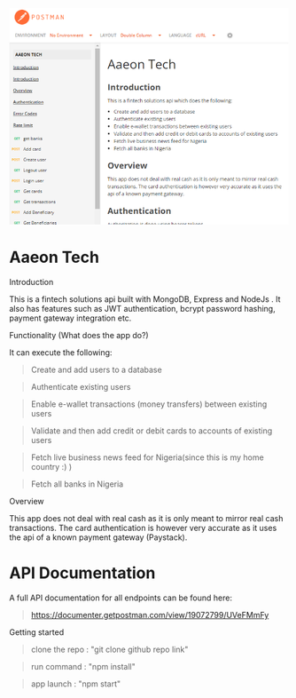 ![ Api docs screenshot ](./readme_pic.png)

# Aaeon Tech

Introduction

This is a fintech solutions api built with MongoDB, Express and NodeJs . It also has features such as JWT authentication, bcrypt password hashing, payment gateway integration etc.

Functionality (What does the app do?)

It can execute the following:

> Create and add users to a database

> Authenticate existing users

> Enable e-wallet transactions (money transfers) between existing users

> Validate and then add credit or debit cards to accounts of existing users

> Fetch live business news feed for Nigeria(since this is my home country :) )

> Fetch all banks in Nigeria

Overview

This app does not deal with real cash as it is only meant to mirror real cash transactions. The card authentication is however very accurate as it uses the api of a known payment gateway (Paystack).

# API Documentation

A full API documentation for all endpoints can be found here:

> https://documenter.getpostman.com/view/19072799/UVeFMmFy

Getting started

> clone the repo : "git clone github repo link"

> run command : "npm install"

> app launch : "npm start"
